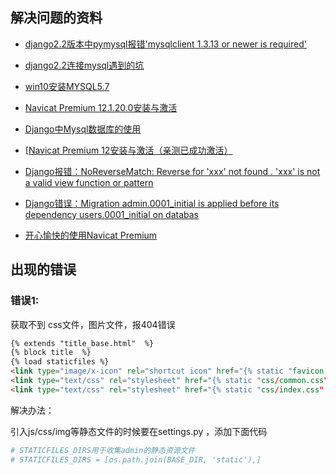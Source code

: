 ## 解决问题的资料

- [django2.2版本中pymysql报错'mysqlclient 1.3.13 or newer is required'](https://blog.csdn.net/lijing742180/article/details/91966031 )

- [django2.2连接mysql遇到的坑](https://www.cnblogs.com/hanwenlin/p/10677026.html)

- [win10安装MYSQL5.7](https://www.jianshu.com/p/c78272a2ca4d )

- [Navicat Premium 12.1.20.0安装与激活](https://www.jianshu.com/p/5f693b4c9468 )

- [Django中Mysql数据库的使用](https://juejin.im/post/5ca38d95e51d4505427f7741 )

- [[Navicat Premium 12安装与激活（亲测已成功激活）](https://www.cnblogs.com/telwanggs/p/11427581.html)

- [Django报错：NoReverseMatch: Reverse for 'xxx' not found . 'xxx' is not a valid view function or pattern](https://blog.csdn.net/qq_37218708/article/details/84489461)

- [Django错误：Migration admin.0001_initial is applied before its dependency users.0001_initial on databas](http://www.chenxm.cc/article/587.html)

- [开心愉快的使用Navicat Premium](https://blog.wxlost.com/navicat_crack.html)




## 出现的错误

### 错误1:

获取不到 css文件，图片文件，报404错误

```html
{% extends "title_base.html"  %}
{% block title  %}
{% load staticfiles %}
<link type="image/x-icon" rel="shortcut icon" href="{% static "favicon.ico" %}"/>
<link type="text/css" rel="stylesheet" href="{% static "css/common.css" %}"/>
<link type="text/css" rel="stylesheet" href="{% static "css/index.css" %}"/>
```

解决办法：

引入js/css/img等静态文件的时候要在settings.py ，添加下面代码

```py
# STATICFILES_DIRS用于收集admin的静态资源文件
# STATICFILES_DIRS = [os.path.join(BASE_DIR, 'static'),]
```

